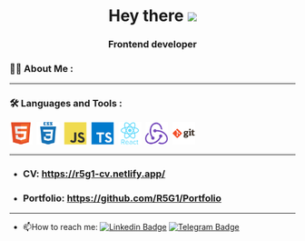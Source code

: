 <h1 align="center">Hey there
<img src="https://github.com/blackcater/blackcater/raw/main/images/Hi.gif" height="32"/></h1>
<h3 align="center">Frontend developer</h3>

### :man_technologist: About Me :

---

### :hammer_and_wrench: Languages and Tools :
<div>
  <img src="https://github.com/devicons/devicon/blob/master/icons/html5/html5-original.svg" title="HTML5" alt="HTML" width="40" height="40"/>&nbsp;
  <img src="https://github.com/devicons/devicon/blob/master/icons/css3/css3-plain-wordmark.svg"  title="CSS3" alt="CSS" width="40" height="40"/>&nbsp;
  <img src="https://github.com/devicons/devicon/blob/master/icons/javascript/javascript-original.svg" title="JavaScript" alt="JavaScript" width="40" height="40"/>&nbsp;
  <img src="https://github.com/devicons/devicon/blob/master/icons/typescript/typescript-original.svg" title="TypeScript" alt="TypeScript" width="40" height="40"/>&nbsp;
  <img src="https://github.com/devicons/devicon/blob/master/icons/react/react-original-wordmark.svg" title="React" alt="React" width="40" height="40"/>&nbsp;
  <img src="https://github.com/devicons/devicon/blob/master/icons/redux/redux-original.svg" title="Redux" alt="Redux " width="40" height="40"/>&nbsp;
  <img src="https://github.com/devicons/devicon/blob/master/icons/git/git-original-wordmark.svg" title="Git" **alt="Git" width="40" height="40"/>
</div>

---

- ### CV: https://r5g1-cv.netlify.app/

- ### Portfolio: https://github.com/R5G1/Portfolio

---

- :mailbox:How to reach me: [![Linkedin Badge](https://img.shields.io/badge/-linkedin-blue?style=flat&logo=Linkedin&logoColor=white)]( https://www.linkedin.com/in/vladislav-klimashevsky-a96918230/) [![Telegram Badge](https://img.shields.io/badge/-Telegram-blue?style=flat&logo=Telegram&logoColor=white)](https://t.me/R5G0101011)





